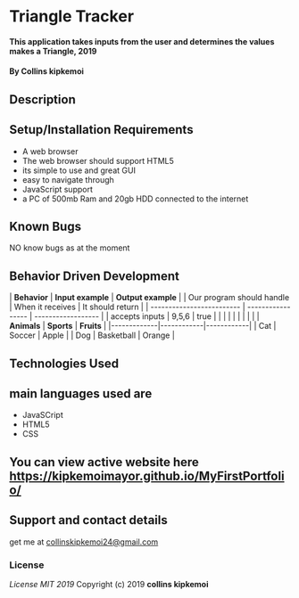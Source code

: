 # Triangle Tracker
#### This application takes inputs from the user and determines the values makes a Triangle, 2019
#### By **Collins kipkemoi**
## Description
## Setup/Installation Requirements
* A web browser
* The web browser should support HTML5
* its simple to use and great GUI
* easy to navigate through
* JavaScript support
* a PC of 500mb Ram and 20gb HDD connected to the internet
## Known Bugs
NO know bugs as at the moment
## Behavior Driven Development

| __Behavior__              | __Input example__ | __Output example__ |
| Our program should handle | When it receives  | It should return   |
| ------------------------- | ----------------- | ------------------ |
| accepts inputs            |  9,5,6            |  true              |
|                           |                   |                    |
|                           |                   |                    |
| __Animals__ | __Sports__ | __Fruits__ |
|-------------|------------|------------|
| Cat         | Soccer     | Apple      |
| Dog         | Basketball | Orange     |

## Technologies Used
## main languages used are
* JavaSCript
* HTML5
* CSS
## You can view active website here https://kipkemoimayor.github.io/MyFirstPortfolio/
## Support and contact details
get me at collinskipkemoi24@gmail.com
### License
*License MIT 2019*
Copyright (c) 2019 **collins kipkemoi**
